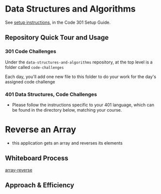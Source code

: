 # Data Structures and Algorithms

See [setup instructions](https://codefellows.github.io/setup-guide/code-301/3-code-challenges), in the Code 301 Setup Guide.

## Repository Quick Tour and Usage

### 301 Code Challenges

Under the `data-structures-and-algorithms` repository, at the top level is a folder called `code-challenges`

Each day, you'll add one new file to this folder to do your work for the day's assigned code challenge

### 401 Data Structures, Code Challenges

- Please follow the instructions specific to your 401 language, which can be found in the directory below, matching your course.
# Reverse an Array
<!-- Description of the challenge -->
- this application gets an array and reverses its elements

## Whiteboard Process
<!-- Embedded whiteboard image -->
[array-reverse](Screenshot(211).png)

## Approach & Efficiency
<!-- What approach did you take? Discuss Why. What is the Big O space/time for this approach? -->